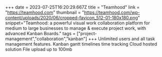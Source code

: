 +++
date = 2023-07-25T16:20:29.667Z
title = "Teamhood"
link = "https://teamhood.com"
thumbnail = "https://teamhood.com/wp-content/uploads/2020/06/cropped-favicon_512-01-180x180.png"
snippet="Teamhood: a powerful visual work collaboration platform for medium to large businesses to manage & execute project work, with advanced Kanban Boards."
tags = ["project-management","collaboration","kanban"]
+++
Unlimited users and all task management features. 
Kanban
gantt
timelines
time tracking
Cloud hosted solution
File upload up to 100mb
